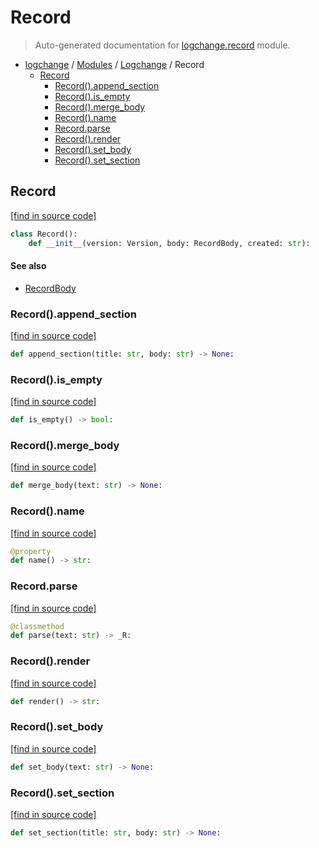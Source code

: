 # Record

> Auto-generated documentation for [logchange.record](https://github.com/vemel/logchange/blob/main/logchange/record.py) module.

- [logchange](../README.md#logchange---changelog-manager) / [Modules](../MODULES.md#logchange-modules) / [Logchange](index.md#logchange) / Record
    - [Record](#record)
        - [Record().append_section](#recordappend_section)
        - [Record().is_empty](#recordis_empty)
        - [Record().merge_body](#recordmerge_body)
        - [Record().name](#recordname)
        - [Record.parse](#recordparse)
        - [Record().render](#recordrender)
        - [Record().set_body](#recordset_body)
        - [Record().set_section](#recordset_section)

## Record

[[find in source code]](https://github.com/vemel/logchange/blob/main/logchange/record.py#L12)

```python
class Record():
    def __init__(version: Version, body: RecordBody, created: str):
```

#### See also

- [RecordBody](record_body.md#recordbody)

### Record().append_section

[[find in source code]](https://github.com/vemel/logchange/blob/main/logchange/record.py#L92)

```python
def append_section(title: str, body: str) -> None:
```

### Record().is_empty

[[find in source code]](https://github.com/vemel/logchange/blob/main/logchange/record.py#L75)

```python
def is_empty() -> bool:
```

### Record().merge_body

[[find in source code]](https://github.com/vemel/logchange/blob/main/logchange/record.py#L107)

```python
def merge_body(text: str) -> None:
```

### Record().name

[[find in source code]](https://github.com/vemel/logchange/blob/main/logchange/record.py#L26)

```python
@property
def name() -> str:
```

### Record.parse

[[find in source code]](https://github.com/vemel/logchange/blob/main/logchange/record.py#L56)

```python
@classmethod
def parse(text: str) -> _R:
```

### Record().render

[[find in source code]](https://github.com/vemel/logchange/blob/main/logchange/record.py#L42)

```python
def render() -> str:
```

### Record().set_body

[[find in source code]](https://github.com/vemel/logchange/blob/main/logchange/record.py#L102)

```python
def set_body(text: str) -> None:
```

### Record().set_section

[[find in source code]](https://github.com/vemel/logchange/blob/main/logchange/record.py#L78)

```python
def set_section(title: str, body: str) -> None:
```
